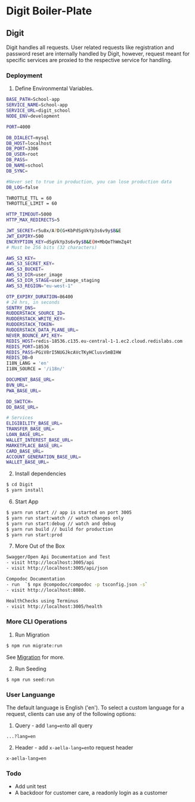 # Digit Boiler-Plate

## Digit
Digit handles all requests. User related requests like registration and password reset are internally handled by Digit, however, request meant for specific services are proxied to the respective service for handling. 

### Deployment
1. Define Environmental Variables. 
```bash
BASE_PATH=School-app
SERVICE_NAME=School-app
SERVICE_URL=digit_school
NODE_ENV=development

PORT=4000

DB_DIALECT=mysql
DB_HOST=localhost
DB_PORT=3306
DB_USER=root
DB_PASS=
DB_NAME=school
DB_SYNC= 

#Never set to true in production, you can lose production data
DB_LOG=false

THROTTLE_TTL = 60
THROTTLE_LIMIT = 60

HTTP_TIMEOUT=5000
HTTP_MAX_REDIRECTS=5

JWT_SECRET=r5u8x/A?D(G+KbPdSgVkYp3s6v9y$B&E
JWT_EXPIRY=500
ENCRYPTION_KEY=dSgVkYp3s6v9y$B&E(H+MbQeThWmZq4t  
# Must be 256 bits (32 characters)

AWS_S3_KEY=
AWS_S3_SECRET_KEY=
AWS_S3_BUCKET=
AWS_S3_DIR=user_image
AWS_S3_DIR_STAGE=user_image_staging
AWS_S3_REGION="eu-west-1"

OTP_EXPIRY_DURATION=86400 
# 24 hrs, in seconds
SENTRY_DNS=
RUDDERSTACK_SOURCE_ID=
RUDDERSTACK_WRITE_KEY=
RUDDERSTACK_TOKEN=
RUDDERSTACK_DATA_PLANE_URL=
NEVER_BOUNCE_API_KEY=
REDIS_HOST=redis-18536.c135.eu-central-1-1.ec2.cloud.redislabs.com
REDIS_PORT=18536
REDIS_PASS=PGiV8rI5NUGJkcAVcTKyHClusvSmBIHW
REDIS_DB=0
I18N_LANG = 'en'
I18N_SOURCE = '/i18n/'

DOCUMENT_BASE_URL=
BVN_URL=
PWA_BASE_URL=

DD_SWITCH=
DD_BASE_URL=

# Services
ELIGIBILITY_BASE_URL=
TRANSFER_BASE_URL=
LOAN_BASE_URL=
WALLET_INTEREST_BASE_URL=
MARKETPLACE_BASE_URL=
CARD_BASE_URL=
ACCOUNT_GENERATION_BASE_URL=
WALLET_BASE_URL=
```

2. Install dependencies
```bash
$ cd Digit
$ yarn install
```

6. Start App
```bash
$ yarn run start // app is started on port 3005
$ yarn run start:watch // watch changes only
$ yarn run start:debug // watch and debug
$ yarn run build // build for production
$ yarn run start:prod
```

7. More Out of the Box
```bash
Swagger/Open Api Documentation and Test
- visit http://localhost:3005/api
- visit http://localhost:3005/api/json

Compodoc Documentation
- run  `$ npx @compodoc/compodoc -p tsconfig.json -s`
- visit http://localhost:8080.

HealthChecks using Terminus
- visit http://localhost:3005/health
```

### More CLI Operations
1. Run Migration
```bash
$ npm run migrate:run 
```
See [Migration](https://typeorm.io/#/migrations) for more.

2. Run Seeding
```
$ npm run seed:run 
```

### User Languange
The default language is English ('en'). To select a custom language for a request, clients can use any of the following options:
1. Query - add `lang=en`to all query
```
...?lang=en
```

2. Header - add `x-aella-lang=en`to request header
```
x-aella-lang=en
```

### Todo
- Add unit test
- A backdoor for customer care, a readonly login as a customer
